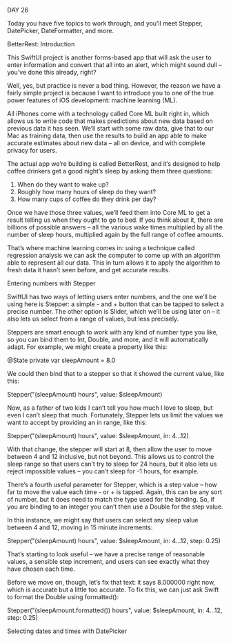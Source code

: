 DAY 26

Today you have five topics to work through, and you’ll meet Stepper, DatePicker, DateFormatter, and more.

BetterRest: Introduction

This SwiftUI project is another forms-based app that will ask the user to enter information and convert that all into an alert, which might sound dull – you’ve done this already, right?

Well, yes, but practice is never a bad thing. However, the reason we have a fairly simple project is because I want to introduce you to one of the true power features of iOS development: machine learning (ML).

All iPhones come with a technology called Core ML built right in, which allows us to write code that makes predictions about new data based on previous data it has seen. We’ll start with some raw data, give that to our Mac as training data, then use the results to build an app able to make accurate estimates about new data – all on device, and with complete privacy for users.

The actual app we’re building is called BetterRest, and it’s designed to help coffee drinkers get a good night’s sleep by asking them three questions:

1. When do they want to wake up?
2. Roughly how many hours of sleep do they want?
3. How many cups of coffee do they drink per day?

Once we have those three values, we’ll feed them into Core ML to get a result telling us when they ought to go to bed. If you think about it, there are billions of possible answers – all the various wake times multiplied by all the number of sleep hours, multiplied again by the full range of coffee amounts.

That’s where machine learning comes in: using a technique called regression analysis we can ask the computer to come up with an algorithm able to represent all our data. This in turn allows it to apply the algorithm to fresh data it hasn’t seen before, and get accurate results.

Entering numbers with Stepper

SwiftUI has two ways of letting users enter numbers, and the one we’ll be using here is Stepper: a simple - and + button that can be tapped to select a precise number. The other option is Slider, which we’ll be using later on – it also lets us select from a range of values, but less precisely.

Steppers are smart enough to work with any kind of number type you like, so you can bind them to Int, Double, and more, and it will automatically adapt. For example, we might create a property like this:

@State private var sleepAmount = 8.0

We could then bind that to a stepper so that it showed the current value, like this:

Stepper("\(sleepAmount) hours", value: $sleepAmount)

Now, as a father of two kids I can’t tell you how much I love to sleep, but even I can’t sleep that much. Fortunately, Stepper lets us limit the values we want to accept by providing an in range, like this:

Stepper("\(sleepAmount) hours", value: $sleepAmount, in: 4...12)

With that change, the stepper will start at 8, then allow the user to move between 4 and 12 inclusive, but not beyond. This allows us to control the sleep range so that users can’t try to sleep for 24 hours, but it also lets us reject impossible values – you can’t sleep for -1 hours, for example.

There’s a fourth useful parameter for Stepper, which is a step value – how far to move the value each time - or + is tapped. Again, this can be any sort of number, but it does need to match the type used for the binding. So, if you are binding to an integer you can’t then use a Double for the step value.

In this instance, we might say that users can select any sleep value between 4 and 12, moving in 15 minute increments:

Stepper("\(sleepAmount) hours", value: $sleepAmount, in: 4...12, step: 0.25)

That’s starting to look useful – we have a precise range of reasonable values, a sensible step increment, and users can see exactly what they have chosen each time.

Before we move on, though, let’s fix that text: it says 8.000000 right now, which is accurate but a little too accurate. To fix this, we can just ask Swift to format the Double using formatted():

Stepper("\(sleepAmount.formatted()) hours", value: $sleepAmount, in: 4...12, step: 0.25)


Selecting dates and times with DatePicker

